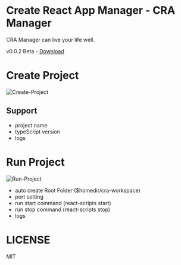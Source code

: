 # Create React App Manager - CRA Manager

CRA Manager can live your life well.

v0.0.2 Beta - [Download](https://github.com/madeinfree/cra-manager/releases/tag/v0.0.1)

# Create Project

![Create-Project](./gifs/create-project.gif)

## Support

- project name
- typeScript version
- logs

# Run Project

![Run-Project](./gifs/run-project.gif)

- auto create Root Folder (\$homedir/cra-workspace)
- port setting
- run start command (react-scripts start)
- run stop command (react-scripts stop)
- logs

# LICENSE

MIT

